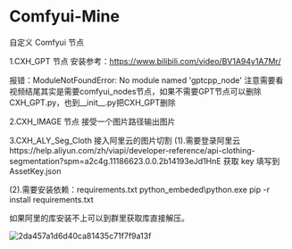 # Comfyui-Mine

自定义 Comfyui 节点

1.CXH_GPT 节点 安装参考：https://www.bilibili.com/video/BV1A94y1A7Mr/

报错：ModuleNotFoundError: No module named 'gptcpp_node' 注意需要看视频结尾其实是需要comfyui_nodes节点，如果不需要GPT节点可以删除CXH_GPT.py，也到__init__.py把CXH_GPT删除

2.CXH_IMAGE 节点 接受一个图片路径输出图片

3.CXH_ALY_Seg_Cloth 接入阿里云的图片切割
(1).需要登录阿里云https://help.aliyun.com/zh/viapi/developer-reference/api-clothing-segmentation?spm=a2c4g.11186623.0.0.2b14193eJd1HnE
获取 key 填写到 AssetKey.json

(2).需要安装依赖：requirements.txt
python_embeded\python.exe pip -r install requirements.txt

如果阿里的库安装不上可以到群里获取库直接解压。

![2da457a1d6d40ca81435c71f7f9a13f](https://github.com/StartHua/Comfyui-Mine/assets/22284244/39173f9d-629c-4766-a852-efb358c45d48)
